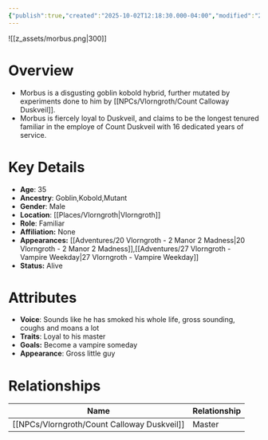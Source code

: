 ```yaml
---
{"publish":true,"created":"2025-10-02T12:18:30.000-04:00","modified":"2025-10-22T09:16:56.931-04:00","published":"2025-10-22T09:16:56.931-04:00","cssclasses":"","Age":"35","Ancestry":["Goblin","Kobold","Mutant"],"Gender":"Male","Location":["[[Vlorngroth]]"],"Role":["Familiar"],"Affiliation":["None"],"Appearances":["[[20 Vlorngroth - 2 Manor 2 Madness]]","[[27 Vlorngroth - Vampire Weekday]]"],"Status":"Alive","Authors":["Jordan"]}
---
```


![[z_assets/morbus.png|300]]

# Overview
- Morbus is a disgusting goblin kobold hybrid, further mutated by experiments done to him by [[NPCs/Vlorngroth/Count Calloway Duskveil]].
- Morbus is fiercely loyal to Duskveil, and claims to be the longest tenured familiar in the employe of Count Duskveil with 16 dedicated years of service.

# Key Details
- **Age**: 35
- **Ancestry**: Goblin,Kobold,Mutant
- **Gender**: Male
- **Location**: [[Places/Vlorngroth\|Vlorngroth]]
- **Role**: Familiar
- **Affiliation:** None
- **Appearances:** [[Adventures/20 Vlorngroth - 2 Manor 2 Madness\|20 Vlorngroth - 2 Manor 2 Madness]],[[Adventures/27 Vlorngroth - Vampire Weekday\|27 Vlorngroth - Vampire Weekday]]
- **Status:** Alive

# Attributes
- **Voice**: Sounds like he has smoked his whole life, gross sounding, coughs and moans a lot
- **Traits**: Loyal to his master
- **Goals:** Become a vampire someday
- **Appearance**: Gross little guy

# Relationships

| Name                        | Relationship |
| --------------------------- | ------------ |
| [[NPCs/Vlorngroth/Count Calloway Duskveil]] | Master       |

